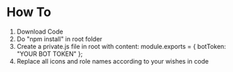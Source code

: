 # How To

1.  Download Code
2.  Do "npm install" in root folder
3.  Create a private.js file in root with content:
    module.exports = {
    botToken: "YOUR BOT TOKEN"
    };
4.  Replace all icons and role names according to your wishes in code
